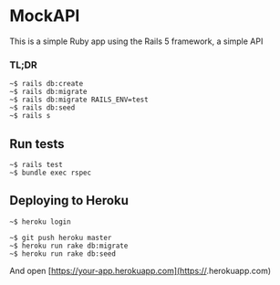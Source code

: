 # MockAPI

This is a simple Ruby app using the Rails 5 framework, a simple API   


### TL;DR
```
~$ rails db:create
~$ rails db:migrate
~$ rails db:migrate RAILS_ENV=test
~$ rails db:seed
~$ rails s
```

## Run tests

```
~$ rails test
~$ bundle exec rspec
```

## Deploying to Heroku
```
~$ heroku login

~$ git push heroku master
~$ heroku run rake db:migrate
~$ heroku run rake db:seed
```

And open [https://your-app.herokuapp.com](https://<your-app>.herokuapp.com)